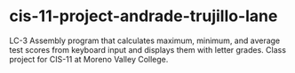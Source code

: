 # cis-11-project-andrade-trujillo-lane
LC-3 Assembly program that calculates maximum, minimum, and average test scores from keyboard input and displays them with letter grades. Class project for CIS-11 at Moreno Valley College.
